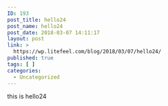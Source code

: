 ```yaml
---
ID: 193
post_title: hello24
post_name: hello24
post_date: 2018-03-07 14:11:17
layout: post
link: >
  https://wp.litefeel.com/blog/2018/03/07/hello24/
published: true
tags: [ ]
categories:
  - Uncategorized
---
```

this is hello24
